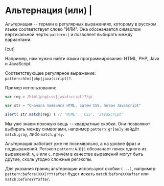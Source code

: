 # Альтернация (или) |

Альтернация -- термин в регулярных выражениях, которому в русском языке соответствует слово "ИЛИ". Она обозначается символом вертикальной черты `pattern:|` и позволяет выбирать между вариантами.

[cut]

Например, нам нужно найти языки программирования: HTML, PHP, Java и JavaScript.

Соответствующее регулярное выражение: `pattern:html|php|java(script)?`.

Пример использования:

```js run
var reg = /html|php|css|java(script)?/gi

var str = "Сначала появился HTML, затем CSS, потом JavaScript"

alert( str.match(reg) ) // 'HTML', 'CSS', 'JavaScript'
```

Мы уже знаем похожую вещь -- квадратные скобки. Они позволяют выбирать между символами, например `pattern:gr[ae]y` найдёт `match:gray`, либо `match:grey`.

Альтернация работает уже не посимвольно, а на уровне фраз и подвыражений. Регэксп `pattern:A|B|C` обозначает поиск одного из выражений: `A`, `B` или `C`, причём в качестве выражений могут быть другие, сколь угодно сложные регэкспы.

Для указания границ альтернации используют скобки `(...)`, например: `pattern:before(XXX|YYY)after` будет искать `match:beforeXXXafter` или `match:beforeYYYafter`.